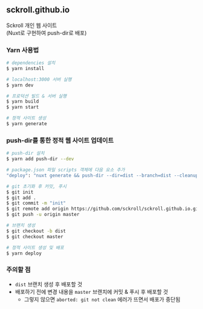 sckroll.github.io
---

Sckroll 개인 웹 사이트  
(Nuxt로 구현하여 push-dir로 배포)

### Yarn 사용법
```bash
# dependencies 설치
$ yarn install

# localhost:3000 서버 실행
$ yarn dev

# 프로덕션 빌드 & 서버 실행
$ yarn build
$ yarn start

# 정적 사이트 생성
$ yarn generate
```

### push-dir를 통한 정적 웹 사이트 업데이트
```bash
# push-dir 설치
$ yarn add push-dir --dev

# package.json 파일 scripts 객체에 다음 요소 추가
"deploy": "nuxt generate && push-dir --dir=dist --branch=dist --cleanup"

# git 초기화 후 커밋, 푸시
$ git init
$ git add .
$ git commit -m "init"
$ git remote add origin https://github.com/sckroll/sckroll.github.io.git
$ git push -u origin master

# 브랜치 생성
$ git checkout -b dist
$ git checkout master

# 정적 사이트 생성 및 배포
$ yarn deploy
```

### 주의할 점
- `dist` 브랜치 생성 후 배포할 것
- 배포하기 전에 변경 내용을 `master` 브랜치에 커밋 & 푸시 후 배포할 것
  - 그렇지 않으면 `aborted: git not clean` 에러가 뜨면서 배포가 중단됨
